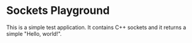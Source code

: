 # Sockets Playground

This is a simple test application. It contains C++ sockets and it returns a simple "Hello, world!".
